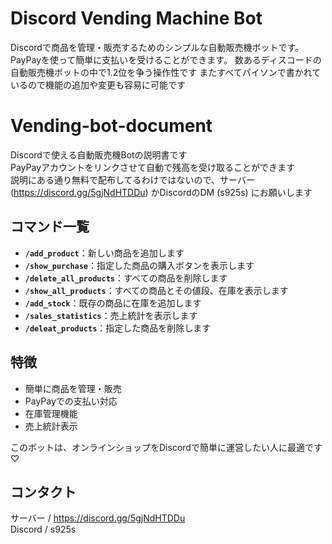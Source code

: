 # Discord Vending Machine Bot

Discordで商品を管理・販売するためのシンプルな自動販売機ボットです。PayPayを使って簡単に支払いを受けることができます。
数あるディスコードの自動販売機ボットの中で1.2位を争う操作性です
またすべてパイソンで書かれているので機能の追加や変更も容易に可能です

# Vending-bot-document
Discordで使える自動販売機Botの説明書です  
PayPayアカウントをリンクさせて自動で残高を受け取ることができます  
説明にある通り無料で配布してるわけではないので、サーバー (https://discord.gg/5gjNdHTDDu) かDiscordのDM (s925s) にお願いします 

## コマンド一覧

- **`/add_product`**：新しい商品を追加します
- **`/show_purchase`**：指定した商品の購入ボタンを表示します
- **`/delete_all_products`**：すべての商品を削除します
- **`/show_all_products`**：すべての商品とその値段、在庫を表示します
- **`/add_stock`**：既存の商品に在庫を追加します
- **`/sales_statistics`**：売上統計を表示します
- **`/deleat_products`**：指定した商品を削除します
  
## 特徴

- 簡単に商品を管理・販売
- PayPayでの支払い対応
- 在庫管理機能
- 売上統計表示

このボットは、オンラインショップをDiscordで簡単に運営したい人に最適です♡

## コンタクト
サーバー / https://discord.gg/5gjNdHTDDu  
Discord / s925s
